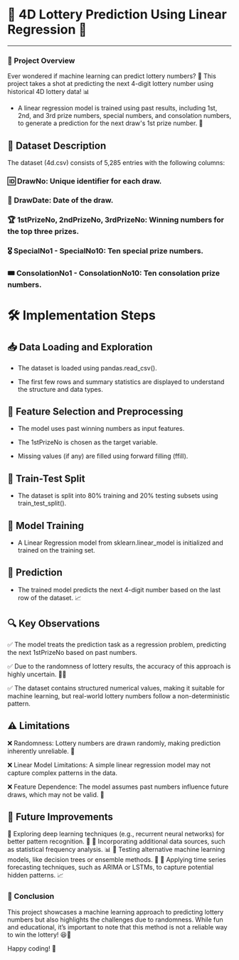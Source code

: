 # 🎰 4D Lottery Prediction Using Linear Regression 🎯
---
### 🌟 Project Overview

Ever wondered if machine learning can predict lottery numbers? 🤔 This project takes a shot at predicting the next 4-digit lottery number using historical 4D lottery data! 📊

* A linear regression model is trained using past results, including 1st, 2nd, and 3rd prize numbers, special numbers, and consolation numbers, to generate a prediction for the next draw's 1st prize number. 🎲

## 📂 Dataset Description

The dataset (4d.csv) consists of 5,285 entries with the following columns:

### 🆔 DrawNo: Unique identifier for each draw.

### 📅 DrawDate: Date of the draw.

### 🏆 1stPrizeNo, 2ndPrizeNo, 3rdPrizeNo: Winning numbers for the top three prizes.

### 🎖️ SpecialNo1 - SpecialNo10: Ten special prize numbers.

### 🎟 ConsolationNo1 - ConsolationNo10: Ten consolation prize numbers.

# 🛠️ Implementation Steps

## 📥 Data Loading and Exploration

- The dataset is loaded using pandas.read_csv().

- The first few rows and summary statistics are displayed to understand the structure and data types.

## 🎯 Feature Selection and Preprocessing

- The model uses past winning numbers as input features.

- The 1stPrizeNo is chosen as the target variable.

- Missing values (if any) are filled using forward filling (ffill).

## 🔀 Train-Test Split

- The dataset is split into 80% training and 20% testing subsets using train_test_split().

## 🤖 Model Training

- A Linear Regression model from sklearn.linear_model is initialized and trained on the training set.

## 🔮 Prediction

- The trained model predicts the next 4-digit number based on the last row of the dataset. 📈

## 🔍 Key Observations

✅ The model treats the prediction task as a regression problem, predicting the next 1stPrizeNo based on past numbers.

✅ Due to the randomness of lottery results, the accuracy of this approach is highly uncertain. 🤷‍♂️

✅ The dataset contains structured numerical values, making it suitable for machine learning, but real-world lottery numbers follow a non-deterministic pattern.

## ⚠️ Limitations

❌ Randomness: Lottery numbers are drawn randomly, making prediction inherently unreliable. 🎲

❌ Linear Model Limitations: A simple linear regression model may not capture complex patterns in the data.

❌ Feature Dependence: The model assumes past numbers influence future draws, which may not be valid. 🤨

## 🚀 Future Improvements

🔹 Exploring deep learning techniques (e.g., recurrent neural networks) for better pattern recognition. 🧠
🔹 Incorporating additional data sources, such as statistical frequency analysis. 📊
🔹 Testing alternative machine learning models, like decision trees or ensemble methods. 🌳
🔹 Applying time series forecasting techniques, such as ARIMA or LSTMs, to capture potential hidden patterns. 📈

### 🎯 Conclusion

This project showcases a machine learning approach to predicting lottery numbers but also highlights the challenges due to randomness. While fun and educational, it’s important to note that this method is not a reliable way to win the lottery! 😆💸

Happy coding! 🚀

